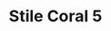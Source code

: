 ---
title: Stile Coral 5
date: 
draft: false

# descripcion
description : Aros simil coral. Confeccionados en resinas y plata 925.

materials: Plata 925

color: 

dimensions: Largo aro 5.5 cm

code: 06-18-1019

type: "Conjuntos"

categories: []

price: $5.610,00

price_eftvo: $4.770,00

# Images
# first image will be shown in the product page
images:
  # - image: "images/path_to_image"
  # La ubicacion de las imagenes es imagenes/Conjuntos/Conjuntos.Aros y Dije/06-18-1019-stile-coral-5
  - image: "./images/conjuntos/aros_y_dije/06-18-1019-stile-coral-5_a.jpg"
  - image: "./images/conjuntos/aros_y_dije/06-18-1019-stile-coral-5_b.jpg"
---